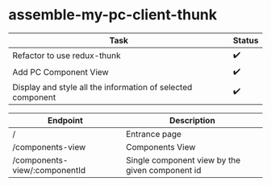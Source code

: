 # assemble-my-pc-client-thunk

| Task                                                        | Status             |
| ----------------------------------------------------------- | ------------------ |
| Refactor to use redux-thunk                                 | :heavy_check_mark: |
| Add PC Component View                                       | :heavy_check_mark: |
| Display and style all the information of selected component | :heavy_check_mark: |

| Endpoint                      | Description                                     |
| ----------------------------- | ----------------------------------------------- |
| /                             | Entrance page                                   |
| /components-view              | Components View                                 |
| /components-view/:componentId | Single component view by the given component id |
